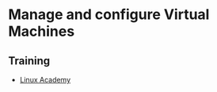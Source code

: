 # Manage and configure Virtual Machines

## Training
* [Linux Academy](https://linuxacademy.com/cp/courses/lesson/course/5415/lesson/13/module/428)
